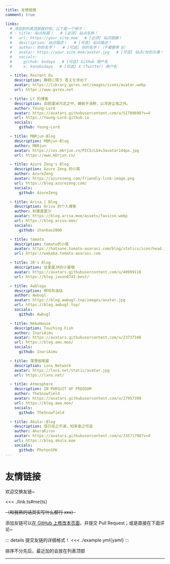 ```yaml
---
title: 友情链接
comment: true

links:
  # 添加到列表顶部就好啦，以下是一个例子：
  # - title: 站点标题！   # [必须] 站点名称！
  #   url: https://your.site.moe   # [必须] 站点链接！
  #   description: 站点描述！   # [可选] 站点描述！
  #   author: 你的名字！   # [可选] 你的名字！（不需要带 @）
  #   avatar: https://your.site.moe/avatar.jpg   # [可选] 站点/你的头像！
  #   socials:
  #     github: bsdayo   # [可选] GitHub 用户名
  #     x: konobsdayo   # [可选] X (Twitter) 用户名

  - title: Restent Ou
    description: 静寂に問う 答えを求めて
    avatar: https://library.gxres.net/images/icons/avatar.webp
    url: https://www.gxres.net

  - title: LY 的博客
    description: 自疏濯淖污泥之中，蝉蜕于浊秽，以浮游尘埃之外。
    author: Young-Lord
    avatar: https://avatars.githubusercontent.com/u/51789698?v=4
    url: https://Young-Lord.github.io
    socials:
      github: Young-Lord

  - title: MBRjun-Blog
    description: MBRjun-Blog
    author: MBRjun
    avatar: https://cos.mbrjun.cn/PICS/LG4v3avatar144px.jpg
    url: https://www.mbrjun.cn/

  - title: Azure Zeng's Blog
    description: Azure Zeng 的小窝
    author: AzureZeng
    avatar: https://azurezeng.com/friendly-link-image.png
    url: https://blog.azurezeng.com/
    socials:
      github: AzureZeng

  - title: Arisa | Blog
    description: Arisa 的个人博客
    author: 秋葉亜里沙
    avatar: https://blog.arisa.moe/assets/favicon.webp
    url: https://blog.arisa.moe/
    socials:
      github: zhanbao2000

  - title: tomato
    description: tomato的小窝
    avatar: https://hatsune.tomato-aoarasi.com/blog/statics/icon/head.jpg
    url: https://wakaba.tomato-aoarasi.com

  - title: JR's Blog
    description: 这里是JR的小屋喵
    avatar: https://avatars.githubusercontent.com/u/40999116
    url: https://blog.jason0743.best/

  - title: Awblogu
    description: 啊呜布洛咕
    author: Awbugl
    avatar: https://blog.awbugl.top/images/avatar.jpg
    url: https://blog.awbugl.top/
    socials:
      github: Awbugl

  - title: NekoHouse
    description: Touching Fish
    author: InariAimu
    avatar: https://avatars.githubusercontent.com/u/23737348
    url: https://blog.amu.moe/
    socials:
      github: InariAimu

  - title: 落雪咖啡屋
    description: Lxns Network
    avatar: https://lxns.net/static/avatar.jpg
    url: https://lxns.net/

  - title: Atmosphere
    description: IN PURSUIT OF FREEDOM
    author: TheSnowfield
    avatar: https://avatars.githubusercontent.com/u/17957399
    url: https://blog.awa.moe/
    socials:
      github: TheSnowfield

  - title: Akula::Blog
    description: 悟已往之不谏，知来者之可追
    author: AkuraKirov
    avatar: https://avatars.githubusercontent.com/u/33571798?v=4
    url: https://blog.akula.moe
    socials:
      github: PhotonSPK
---
```


# 友情链接

欢迎交换友链~

<<< ./link.ts#me{ts}

~~（和我熟的话其实写什么都行 xxx）~~

添加友链可以[在 GitHub 上修改本页面](https://github.com/bsdayo/blog/edit/main/content/pages/links/index.md)，并提交 Pull Request；或是直接在下面评论~

::: details 提交友链的详细格式！
<<< ./example.yml{yaml}
:::

排序不分先后，最近加的会放在列表顶部

---

<LinkList :links="$frontmatter.links" />

<script setup>
import LinkList from './LinkList.vue'
</script>
